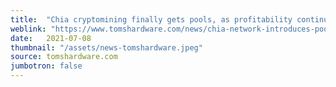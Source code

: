 ```yaml
---
title:  "Chia cryptomining finally gets pools, as profitability continues to drop"
weblink: "https://www.tomshardware.com/news/chia-network-introduces-pooling"
date:   2021-07-08
thumbnail: "/assets/news-tomshardware.jpeg"
source: tomshardware.com
jumbotron: false
---
```


